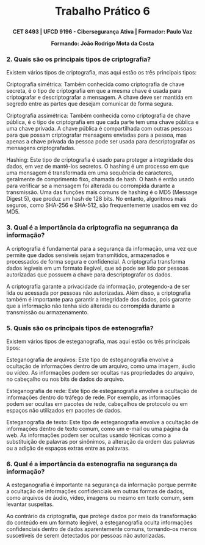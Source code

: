 # <p align=center> Trabalho Prático 6
**<p align=center> CET 8493 | UFCD 9196 - Cibersegurança Ativa | Formador: Paulo Vaz**
**<p align=center> Formando: João Rodrigo Mota da Costa**

### 2. Quais são os principais tipos de criptografia?

Existem vários tipos de criptografia, mas aqui estão os três principais tipos:

Criptografia simétrica: Também conhecida como criptografia de chave secreta, é o tipo de criptografia em que a mesma chave é usada para criptografar e descriptografar a mensagem. A chave deve ser mantida em segredo entre as partes que desejam comunicar de forma segura.

Criptografia assimétrica: Também conhecida como criptografia de chave pública, é o tipo de criptografia em que cada parte tem uma chave pública e uma chave privada. A chave pública é compartilhada com outras pessoas para que possam criptografar mensagens enviadas para a pessoa, mas apenas a chave privada da pessoa pode ser usada para descriptografar as mensagens criptografadas.

Hashing: Este tipo de criptografia é usado para proteger a integridade dos dados, em vez de mantê-los secretos. O hashing é um processo em que uma mensagem é transformada em uma sequência de caracteres, geralmente de comprimento fixo, chamada de hash. O hash é então usado para verificar se a mensagem foi alterada ou corrompida durante a transmissão. Uma das funções mais comuns de hashing é o MD5 (Message Digest 5), que produz um hash de 128 bits. No entanto, algoritmos mais seguros, como SHA-256 e SHA-512, são frequentemente usados em vez do MD5.

### 3. Qual é a importância da criptografia na segunrança da informação?

A criptografia é fundamental para a segurança da informação, uma vez que permite que dados sensíveis sejam transmitidos, armazenados e processados de forma segura e confidencial. A criptografia transforma dados legíveis em um formato ilegível, que só pode ser lido por pessoas autorizadas que possuem a chave para descriptografar os dados.

A criptografia garante a privacidade da informação, protegendo-a de ser lida ou acessada por pessoas não autorizadas. Além disso, a criptografia também é importante para garantir a integridade dos dados, pois garante que a informação não tenha sido alterada ou corrompida durante a transmissão ou armazenamento.

### 5. Quais são os principais tipos de estenografia?

Existem vários tipos de esteganografia, mas aqui estão os três principais tipos:

Esteganografia de arquivos: Este tipo de esteganografia envolve a ocultação de informações dentro de um arquivo, como uma imagem, áudio ou vídeo. As informações podem ser ocultas nas propriedades do arquivo, no cabeçalho ou nos bits de dados do arquivo.

Esteganografia de rede: Este tipo de esteganografia envolve a ocultação de informações dentro do tráfego de rede. Por exemplo, as informações podem ser ocultas em pacotes de rede, cabeçalhos de protocolo ou em espaços não utilizados em pacotes de dados.

Esteganografia de texto: Este tipo de esteganografia envolve a ocultação de informações dentro de texto comum, como um e-mail ou uma página da web. As informações podem ser ocultas usando técnicas como a substituição de palavras por sinônimos, a alteração da ordem das palavras ou a adição de espaços extras entre as palavras.

### 6. Qual é a importância da estenografia na segurança da informação?

A esteganografia é importante na segurança da informação porque permite a ocultação de informações confidenciais em outras formas de dados, como arquivos de áudio, vídeo, imagens ou mesmo em texto comum, sem levantar suspeitas.

Ao contrário da criptografia, que protege dados por meio da transformação do conteúdo em um formato ilegível, a esteganografia oculta informações confidenciais dentro de dados aparentemente comuns, tornando-os menos suscetíveis de serem detectados por pessoas não autorizadas.